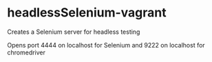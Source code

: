 # headlessSelenium-vagrant

Creates a Selenium server for headless testing

Opens port 4444 on localhost for Selenium and 9222 on localhost for chromedriver
